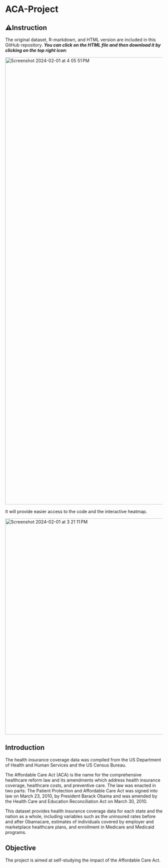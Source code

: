 # ACA-Project

## ⚠️Instruction
The original dataset, R-markdown, and HTML version are included in this GitHub repository. **_You can click on the HTML file and then download it by clicking on the top right icon_**:

<img width="1430" alt="Screenshot 2024-02-01 at 4 05 51 PM" src="https://github.com/EmilyGU810/ACA-Project/assets/130021542/ebe0d9bf-86bb-4ff9-83be-be256eb89560">

It will provide easier access to the code and the interactive heatmap.

<img width="691" alt="Screenshot 2024-02-01 at 3 21 11 PM" src="https://github.com/EmilyGU810/ACA-Project/assets/130021542/f3b0ccdc-dabb-4154-8c9c-515744d12868">

## Introduction
The health insurance coverage data was compiled from the US Department of Health and Human Services and the US Census Bureau.

The Affordable Care Act (ACA) is the name for the comprehensive healthcare reform law and its amendments which address health insurance coverage, healthcare costs, and preventive care. The law was enacted in two parts: The Patient Protection and Affordable Care Act was signed into law on March 23, 2010, by President Barack Obama and was amended by the Health Care and Education Reconciliation Act on March 30, 2010.

This dataset provides health insurance coverage data for each state and the nation as a whole, including variables such as the uninsured rates before and after Obamacare, estimates of individuals covered by employer and marketplace healthcare plans, and enrollment in Medicare and Medicaid programs.

## Objective
The project is aimed at self-studying the impact of the Affordable Care Act.

